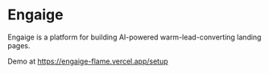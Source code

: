 # Engaige

Engaige is a platform for building AI-powered warm-lead-converting landing pages.

Demo at https://engaige-flame.vercel.app/setup
